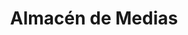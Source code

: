 ---
title: "Almacén de Medias"
url: /ciudad-autonoma-de-buenos-aires/almacen-de-medias/
shop: Kleidung
---
